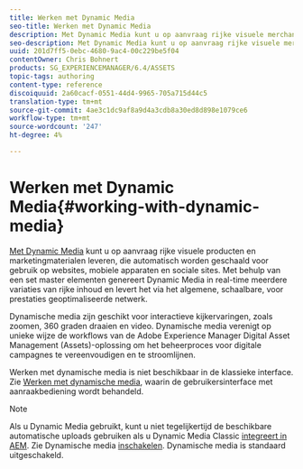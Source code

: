 ```yaml
---
title: Werken met Dynamic Media
seo-title: Werken met Dynamic Media
description: Met Dynamic Media kunt u op aanvraag rijke visuele merchandising- en marketingmiddelen leveren, die automatisch worden geschaald voor gebruik op websites, mobiele apparaten en sociale sites. Met behulp van een set master elementen genereert Dynamic Media meerdere variaties van rijke inhoud in realtime via het algemene, schaalbare, voor prestaties geoptimaliseerde netwerk
seo-description: Met Dynamic Media kunt u op aanvraag rijke visuele merchandising- en marketingmiddelen leveren, die automatisch worden geschaald voor gebruik op websites, mobiele apparaten en sociale sites. Met behulp van een set master elementen genereert Dynamic Media meerdere variaties van rijke inhoud in realtime via het algemene, schaalbare, voor prestaties geoptimaliseerde netwerk
uuid: 201d7ff5-0ebc-4680-9ac4-00c229be5f04
contentOwner: Chris Bohnert
products: SG_EXPERIENCEMANAGER/6.4/ASSETS
topic-tags: authoring
content-type: reference
discoiquuid: 2a60cacf-0551-44d4-9965-705a715d44c5
translation-type: tm+mt
source-git-commit: 4ae3c1dc9af8a9d4a3cdb8a30ed8d898e1079ce6
workflow-type: tm+mt
source-wordcount: '247'
ht-degree: 4%

---
```



# Werken met Dynamic Media{#working-with-dynamic-media}

[Met Dynamic Media](https://www.adobe.com/solutions/web-experience-management/dynamic-media.html) kunt u op aanvraag rijke visuele producten en marketingmaterialen leveren, die automatisch worden geschaald voor gebruik op websites, mobiele apparaten en sociale sites. Met behulp van een set master elementen genereert Dynamic Media in real-time meerdere variaties van rijke inhoud en levert het via het algemene, schaalbare, voor prestaties geoptimaliseerde netwerk.

Dynamische media zijn geschikt voor interactieve kijkervaringen, zoals zoomen, 360 graden draaien en video. Dynamische media verenigt op unieke wijze de workflows van de Adobe Experience Manager Digital Asset Management (Assets)-oplossing om het beheerproces voor digitale campagnes te vereenvoudigen en te stroomlijnen.

Werken met dynamische media is niet beschikbaar in de klassieke interface. Zie [Werken met dynamische media,](/help/assets/dynamic-media.md) waarin de gebruikersinterface met aanraakbediening wordt behandeld.

>[!NOTE]
>
>Als u Dynamic Media gebruikt, kunt u niet tegelijkertijd de beschikbare automatische uploads gebruiken als u Dynamic Media Classic [integreert in AEM](/help/sites-administering/scene7.md). Zie Dynamische media [inschakelen](/help/assets/config-dynamic.md#enabling-dynamic-media). Dynamische media is standaard uitgeschakeld.


